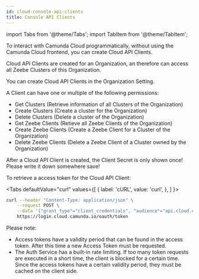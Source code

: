 ```yaml
---
id: cloud-console-api-clients
title: Console API Clients
---
```


import Tabs from '@theme/Tabs';
import TabItem from '@theme/TabItem';

To interact with Camunda Cloud programmatically, without using the Camunda Cloud frontend, you can create Cloud API Clients.

Cloud API Clients are created for an Organization, an therefore can access all Zeebe Clusters of this Organization.

You can create Cloud API Clients in the Organization Setting.

A Client can have one or multiple of the following permissions:

- Get Clusters (Retrieve information of all Clusters of the Organization)
- Create Clusters (Create a cluster for the Organization)
- Delete Clusters (Delete a cluster of the Organization)
- Get Zeebe Clients (Retieve all Zeebe Clients of the Organization)
- Create Zeebe Clients (Create a Zeebe Client for a Cluster of the Organization)
- Delete Zeebe Clients (Delete a Zeebe Client of a Cluster owned by the Organization)

After a Cloud API Client is created, the Client Secret is only shown once! Please write it down somewhere save!

To retrieve a access token for the Cloud API Client:

<Tabs
defaultValue="curl"
values={[
{ label: 'cURL', value: 'curl', },
]
}>

<TabItem value="curl">

```bash
curl --header "Content-Type: application/json" \
    --request POST \
    --data '{"grant_type"="client_credentials", "audience"="api.cloud.camunda.io", "client_id"="XXX", "client_secret"="YYY"}' \
    https://login.cloud.camunda.io/oauth/token
```

</TabItem>

</Tabs>

Please note:

- Access tokens have a validity period that can be found in the access token. After this time a new Access Token must be requested.
- The Auth Service has a built-in rate limiting. If too many token requests are executed in a short time, the client is blocked for a certain time. Since the access tokens have a certain validity period, they must be cached on the client side.
